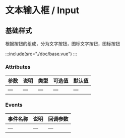 # 文本输入框 / Input

## 基础样式

根据按钮的组成，分为文字按钮，图标文字按钮，图标按钮

:::include(src="./doc/base.vue")
:::

### Attributes

| 参数 | 说明 | 类型 | 可选值 | 默认值 |
| ---- | ---- | ---- | ------ | ------ |
| —    | —    | —    | —      | —      |

### Events

| 事件名称 | 说明 | 回调参数 |
| -------- | ---- | -------- |
| —        | —    | —        |
